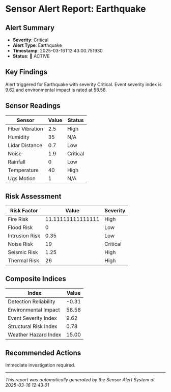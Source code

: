 
# Sensor Alert Report: Earthquake

## Alert Summary
- **Severity**: Critical
- **Alert Type**: Earthquake
- **Timestamp**: 2025-03-16T12:43:00.751930
- **Status**: 🚨 ACTIVE

## Key Findings
Alert triggered for Earthquake with severity Critical. Event severity index is 9.62 and environmental impact is rated at 58.58.

## Sensor Readings

| Sensor | Value | Status |
|--------|-------|--------|
| Fiber Vibration | 2.5 | High |
| Humidity | 35 | N/A |
| Lidar Distance | 0.7 | Low |
| Noise | 1.9 | Critical |
| Rainfall | 0 | Low |
| Temperature | 40 | High |
| Ugs Motion | 1 | N/A |

## Risk Assessment

| Risk Factor | Value | Severity |
|-------------|-------|----------|
| Fire Risk | 11.11111111111111 | High |
| Flood Risk | 0 | Low |
| Intrusion Risk | 0.35 | Low |
| Noise Risk | 19 | Critical |
| Seismic Risk | 1.25 | High |
| Thermal Risk | 26 | High |

## Composite Indices

| Index | Value |
|-------|-------|
| Detection Reliability | -0.31 |
| Environmental Impact | 58.58 |
| Event Severity Index | 9.62 |
| Structural Risk Index | 0.78 |
| Weather Hazard Index | 15.00 |

## Recommended Actions
Immediate investigation required.

---
*This report was automatically generated by the Sensor Alert System at 2025-03-16 12:43:01*

